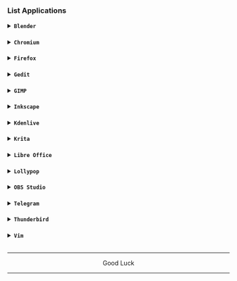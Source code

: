 ### List Applications

<details><summary><code><b>Blender</b></code></summary>

![Screenshot_2024-03-07-13-44-06-123_com realvnc viewer android](https://github.com/wahasa/Alpine/assets/69626847/e5c33c81-fb33-400f-a117-00a144e5bd88)
```
sudo apk add blender
```
</details>

####
<details><summary><code><b>Chromium</b></code></summary>

![Screenshot_2024-03-07-13-56-23-466_com realvnc viewer android](https://github.com/wahasa/Alpine/assets/69626847/67c466e3-972a-4957-98ef-cdf71be4b539)

[> Click Here <](https://github.com/wahasa/Alpine/blob/main/Note/Chromiumfix.md)
</details>

####
<details><summary><code><b>Firefox</b></code></summary>

![Screenshot_2024-03-07-13-42-25-645_com realvnc viewer android](https://github.com/wahasa/Alpine/assets/69626847/4750cf77-bf53-4dfe-93af-3c9319e6163a)

[> Click Here <](https://github.com/wahasa/Alpine/blob/main/Note/Firefoxfix.md)
</details>

####
<details><summary><code><b>Gedit</b></code></summary>

![Screenshot_2024-03-07-13-57-45-651_com realvnc viewer android](https://github.com/wahasa/Alpine/assets/69626847/b72a68aa-d824-4ed7-99d5-6f8441fa6c2e)
```
sudo apk add gedit
```
</details>

####
<details><summary><code><b>GIMP</b></code></summary>

![Screenshot_2024-03-07-13-59-14-810_com realvnc viewer android](https://github.com/wahasa/Alpine/assets/69626847/b812e7a5-b8fc-40ab-b6fe-d77ee14c77f7)
```
sudo apk add gimp
```
</details>

####
<details><summary><code><b>Inkscape</b></code></summary>

![Screenshot_2024-02-25-13-35-31-167_com realvnc viewer android](https://github.com/wahasa/Kali-Nethunter/assets/69626847/c9d68b0a-beea-4235-9e15-bd87dbf4cca5)
```
sudo apk add inkscape
```
</details>

####
<details><summary><code><b>Kdenlive</b></code></summary>

![Screenshot_2024-02-25-13-41-35-534_com realvnc viewer android](https://github.com/wahasa/Kali-Nethunter/assets/69626847/367a0c90-0fc0-40ae-ab00-506a3aab32c0)
```
sudo apk add kdenlive
```
</details>

####
<details><summary><code><b>Krita</b></code></summary>

![Screenshot_2024-02-25-13-39-45-975_com realvnc viewer android](https://github.com/wahasa/Kali-Nethunter/assets/69626847/ecf55dc7-5c37-4591-bed4-dc638cf0e4a5)
```
sudo apk add krita
```
</details>

####
<details><summary><code><b>Libre Office</b></code></summary>

![Screenshot_2024-02-25-14-56-33-049_com realvnc viewer android](https://github.com/wahasa/Kali-Nethunter/assets/69626847/4b06ace7-63a2-46b9-87e3-2a697ec65761)
```
wget https://raw.githubusercontent.com/wahasa/Parrot/main/libreofficefix.sh ; chmod +x libreofficefix.sh ; ./libreofficefix.sh
```
</details>

####
<details><summary><code><b>Lollypop</b></code></summary>

![Screenshot_2024-02-25-13-42-26-898_com realvnc viewer android](https://github.com/wahasa/Kali-Nethunter/assets/69626847/02abe727-8f23-4ee1-a20b-e4d5e56912a1)
```
sudo apk add lollypop
```
</details>

####
<details>
<summary><code><b>OBS Studio</b></code></summary>

![Screenshot_2024-02-25-12-17-01-291_com realvnc viewer android](https://github.com/wahasa/Kali-Nethunter/assets/69626847/f08dc990-7b19-41af-ac2c-c88600e88ca5)
```
sudo apk add obs-studio
```
</details>

####
<details><summary><code><b>Telegram</b></code></summary>

```
sudo apk add telegram-desktop
```
</details>

####
<details><summary><code><b>Thunderbird</b></code></summary>

![Screenshot_2024-02-25-12-54-58-740_com realvnc viewer android](https://github.com/wahasa/Kali-Nethunter/assets/69626847/b13fd4db-40a5-4127-a497-9fc4b73bd92a)
```
sudo apk add thunderbird
```
</details>

####
<details><summary><code><b>Vim</b></code></summary>

![Screenshot_2024-02-25-12-52-00-294_com realvnc viewer android](https://github.com/wahasa/Kali-Nethunter/assets/69626847/1b4f85d6-8bb0-423c-8d49-526a5ecf58bb)
```
sudo apk add vim
```
</details>
</br>

---
<p align="center">Good Luck</p>

---
